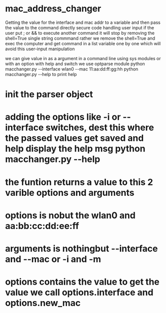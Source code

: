 # mac_address_changer

Getting the value for  the interface and mac addr to a variable and
then pass the value to the command directly
secure code
handling user input if the user put ; or && to execute another command
it will stop by removing the shell=True single string commmand
rather we remove the shell=True and exec the computer and get command
in a list variable one by one which will avoid this user-input manipulation

we can give value in as a argument in a command line using sys modules
or with an option with help and switch we use optparse module
python macchanger.py --interface wlan0 --mac 11:aa:dd:ff:gg:hh
python macchanger.py --help to print help
# init the parser object
# adding the options like -i or --interface switches, dest this where the passed values get saved and help display the help msg python macchanger.py --help
# the funtion returns a value to this 2 varible options and arguments
# options is nobut the wlan0 and aa:bb:cc:dd:ee:ff
# arguments is nothingbut --interface and --mac or -i and -m
# options contains the value to get the value we call options.interface and options.new_mac
